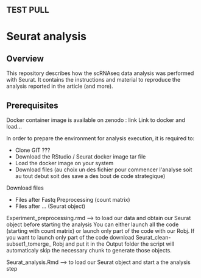 ## TEST PULL
# Seurat analysis
## Overview
This repository describes how the scRNAseq data analysis was performed with Seurat. It contains the instructions and material to reproduce the analysis reported in the article (and more).

## Prerequisites
Docker container image is available on zenodo : link
Link to docker and load...

In order to prepare the environment for analysis execution, it is required to:
- Clone GIT ???
- Download the RStudio / Seurat docker image tar file
- Load the docker image on your system
- Download files (au choix un des fichier pour commencer l'analyse soit au tout debut soit des save a des bout de code strategique)


Download files
- Files after Fastq Preprocessing (count matrix)
- Files after ... (Seurat object)

Experiment_preprocessing.rmd -->
to load our data and obtain our Seurat object before starting the analysis
You can either launch all the code (starting with count matrix) or launch only part of the code with our Robj.
If you want to launch only part of the code download Seurat_clean-subset1_tomerge_ Robj and put it in the Output folder the script will automaticaly skip the necessary chunk to generate those objects.


Seurat_analysis.Rmd --> to load our Seurat object and start a the analysis step
